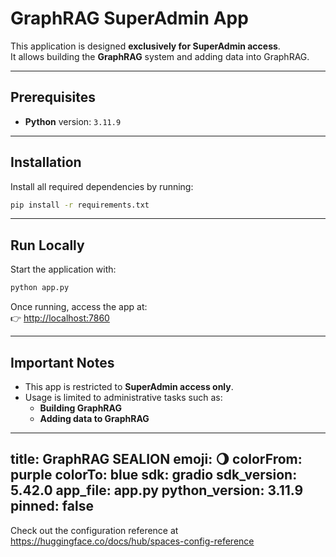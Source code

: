 # GraphRAG SuperAdmin App

This application is designed **exclusively for SuperAdmin access**.  
It allows building the **GraphRAG** system and adding data into GraphRAG.

---

## Prerequisites
- **Python** version: `3.11.9`

---

## Installation
Install all required dependencies by running:

```bash
pip install -r requirements.txt
```

---

## Run Locally
Start the application with:

```bash
python app.py
```

Once running, access the app at:  
👉 [http://localhost:7860](http://localhost:7860)

---

## Important Notes
- This app is restricted to **SuperAdmin access only**.  
- Usage is limited to administrative tasks such as:
  - **Building GraphRAG**
  - **Adding data to GraphRAG**


---
title: GraphRAG SEALION
emoji: 🌖
colorFrom: purple
colorTo: blue
sdk: gradio
sdk_version: 5.42.0
app_file: app.py
python_version: 3.11.9
pinned: false
---

Check out the configuration reference at https://huggingface.co/docs/hub/spaces-config-reference
